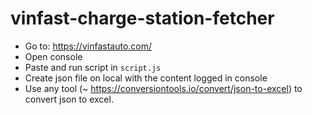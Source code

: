 # vinfast-charge-station-fetcher

- Go to: https://vinfastauto.com/
- Open console
- Paste and run script in `script.js`
- Create json file on local with the content logged in console
- Use any tool (~ https://conversiontools.io/convert/json-to-excel) to convert json to excel.
